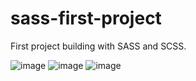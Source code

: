 # sass-first-project

First project building with SASS and SCSS.

![image](https://user-images.githubusercontent.com/109702318/212414079-85d811d8-26f1-4c01-977b-58a852290b1c.png)
![image](https://user-images.githubusercontent.com/109702318/212414098-e8961802-cd98-4445-8bb6-8b6cf52eec0f.png)
![image](https://user-images.githubusercontent.com/109702318/212414150-b0cfbaa0-08fd-490c-b8bd-6431e8eabd88.png)
